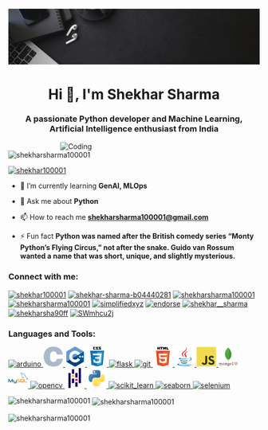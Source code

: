![GitHub Banner](github_banner.gif)
<h1 align="center">Hi 👋, I'm Shekhar Sharma</h1>
<h3 align="center">A passionate Python developer and Machine Learning, Artificial Intelligence enthusiast from India</h3>
<img align="right" alt="Coding" width="400" src="https://i.pinimg.com/originals/81/17/8b/81178b47a8598f0c81c4799f2cdd4057.gif">

<p align="left"> <img src="https://komarev.com/ghpvc/?username=shekharsharma100001&label=Profile%20views&color=0e75b6&style=flat" alt="shekharsharma100001" /> </p>

<p align="left"> <a href="https://twitter.com/shekhar100001" target="blank"><img src="https://img.shields.io/twitter/follow/shekhar100001?logo=twitter&style=for-the-badge" alt="shekhar100001" /></a> </p>

- 🌱 I’m currently learning **GenAI, MLOps**

- 💬 Ask me about **Python**

- 📫 How to reach me **shekharsharma100001@gmail.com**

- ⚡ Fun fact **Python was named after the British comedy series “Monty Python’s Flying Circus,” not after the snake. Guido van Rossum wanted a name that was short, unique, and slightly mysterious.**

<h3 align="left">Connect with me:</h3>
<p align="left">
<a href="https://twitter.com/shekhar100001" target="blank"><img align="center" src="https://raw.githubusercontent.com/rahuldkjain/github-profile-readme-generator/master/src/images/icons/Social/twitter.svg" alt="shekhar100001" height="30" width="40" /></a>
<a href="https://linkedin.com/in/shekhar-sharma-b04440281" target="blank"><img align="center" src="https://raw.githubusercontent.com/rahuldkjain/github-profile-readme-generator/master/src/images/icons/Social/linked-in-alt.svg" alt="shekhar-sharma-b04440281" height="30" width="40" /></a>
<a href="https://kaggle.com/shekharsharma100001" target="blank"><img align="center" src="https://raw.githubusercontent.com/rahuldkjain/github-profile-readme-generator/master/src/images/icons/Social/kaggle.svg" alt="shekharsharma100001" height="30" width="40" /></a>
<a href="https://instagram.com/shekharsharma100001" target="blank"><img align="center" src="https://raw.githubusercontent.com/rahuldkjain/github-profile-readme-generator/master/src/images/icons/Social/instagram.svg" alt="shekharsharma100001" height="30" width="40" /></a>
<a href="https://www.codechef.com/users/simplifiedxyz" target="blank"><img align="center" src="https://cdn.jsdelivr.net/npm/simple-icons@3.1.0/icons/codechef.svg" alt="simplifiedxyz" height="30" width="40" /></a>
<a href="https://codeforces.com/profile/endorse" target="blank"><img align="center" src="https://raw.githubusercontent.com/rahuldkjain/github-profile-readme-generator/master/src/images/icons/Social/codeforces.svg" alt="endorse" height="30" width="40" /></a>
<a href="https://www.leetcode.com/shekhar__sharma" target="blank"><img align="center" src="https://raw.githubusercontent.com/rahuldkjain/github-profile-readme-generator/master/src/images/icons/Social/leet-code.svg" alt="shekhar__sharma" height="30" width="40" /></a>
<a href="https://auth.geeksforgeeks.org/user/shekharsha90ff" target="blank"><img align="center" src="https://raw.githubusercontent.com/rahuldkjain/github-profile-readme-generator/master/src/images/icons/Social/geeks-for-geeks.svg" alt="shekharsha90ff" height="30" width="40" /></a>
<a href="https://discord.gg/SWmhcu2j" target="blank"><img align="center" src="https://raw.githubusercontent.com/rahuldkjain/github-profile-readme-generator/master/src/images/icons/Social/discord.svg" alt="SWmhcu2j" height="30" width="40" /></a>
</p>



<h3 align="left">Languages and Tools:</h3>
<p align="left"> <a href="https://www.arduino.cc/" target="_blank" rel="noreferrer"> <img src="https://cdn.worldvectorlogo.com/logos/arduino-1.svg" alt="arduino" width="40" height="40"/> </a> <a href="https://www.cprogramming.com/" target="_blank" rel="noreferrer"> <img src="https://raw.githubusercontent.com/devicons/devicon/master/icons/c/c-original.svg" alt="c" width="40" height="40"/> </a> <a href="https://www.w3schools.com/cpp/" target="_blank" rel="noreferrer"> <img src="https://raw.githubusercontent.com/devicons/devicon/master/icons/cplusplus/cplusplus-original.svg" alt="cplusplus" width="40" height="40"/> </a> <a href="https://www.w3schools.com/css/" target="_blank" rel="noreferrer"> <img src="https://raw.githubusercontent.com/devicons/devicon/master/icons/css3/css3-original-wordmark.svg" alt="css3" width="40" height="40"/> </a> <a href="https://flask.palletsprojects.com/" target="_blank" rel="noreferrer"> <img src="https://www.vectorlogo.zone/logos/pocoo_flask/pocoo_flask-icon.svg" alt="flask" width="40" height="40"/> </a> <a href="https://git-scm.com/" target="_blank" rel="noreferrer"> <img src="https://www.vectorlogo.zone/logos/git-scm/git-scm-icon.svg" alt="git" width="40" height="40"/> </a> <a href="https://www.w3.org/html/" target="_blank" rel="noreferrer"> <img src="https://raw.githubusercontent.com/devicons/devicon/master/icons/html5/html5-original-wordmark.svg" alt="html5" width="40" height="40"/> </a> <a href="https://www.java.com" target="_blank" rel="noreferrer"> <img src="https://raw.githubusercontent.com/devicons/devicon/master/icons/java/java-original.svg" alt="java" width="40" height="40"/> </a> <a href="https://developer.mozilla.org/en-US/docs/Web/JavaScript" target="_blank" rel="noreferrer"> <img src="https://raw.githubusercontent.com/devicons/devicon/master/icons/javascript/javascript-original.svg" alt="javascript" width="40" height="40"/> </a> <a href="https://www.mongodb.com/" target="_blank" rel="noreferrer"> <img src="https://raw.githubusercontent.com/devicons/devicon/master/icons/mongodb/mongodb-original-wordmark.svg" alt="mongodb" width="40" height="40"/> </a> <a href="https://www.mysql.com/" target="_blank" rel="noreferrer"> <img src="https://raw.githubusercontent.com/devicons/devicon/master/icons/mysql/mysql-original-wordmark.svg" alt="mysql" width="40" height="40"/> </a> <a href="https://opencv.org/" target="_blank" rel="noreferrer"> <img src="https://www.vectorlogo.zone/logos/opencv/opencv-icon.svg" alt="opencv" width="40" height="40"/> </a> <a href="https://pandas.pydata.org/" target="_blank" rel="noreferrer"> <img src="https://raw.githubusercontent.com/devicons/devicon/2ae2a900d2f041da66e950e4d48052658d850630/icons/pandas/pandas-original.svg" alt="pandas" width="40" height="40"/> </a> <a href="https://www.python.org" target="_blank" rel="noreferrer"> <img src="https://raw.githubusercontent.com/devicons/devicon/master/icons/python/python-original.svg" alt="python" width="40" height="40"/> </a> <a href="https://scikit-learn.org/" target="_blank" rel="noreferrer"> <img src="https://upload.wikimedia.org/wikipedia/commons/0/05/Scikit_learn_logo_small.svg" alt="scikit_learn" width="40" height="40"/> </a> <a href="https://seaborn.pydata.org/" target="_blank" rel="noreferrer"> <img src="https://seaborn.pydata.org/_images/logo-mark-lightbg.svg" alt="seaborn" width="40" height="40"/> </a> <a href="https://www.selenium.dev" target="_blank" rel="noreferrer"> <img src="https://raw.githubusercontent.com/detain/svg-logos/780f25886640cef088af994181646db2f6b1a3f8/svg/selenium-logo.svg" alt="selenium" width="40" height="40"/> </a> </p>

<p><img align="left" src="https://github-readme-stats.vercel.app/api/top-langs?username=shekharsharma100001&show_icons=true&locale=en&layout=compact" alt="shekharsharma100001" /></p>

<p>&nbsp;<img align="center" src="https://github-readme-stats.vercel.app/api?username=shekharsharma100001&show_icons=true&locale=en" alt="shekharsharma100001" /></p>

<p><img align="center" src="https://github-readme-streak-stats.herokuapp.com/?user=shekharsharma100001&" alt="shekharsharma100001" /></p>
